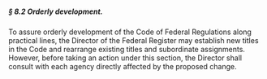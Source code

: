 ##### § 8.2 Orderly development. #####

To assure orderly development of the Code of Federal Regulations along practical lines, the Director of the Federal Register may establish new titles in the Code and rearrange existing titles and subordinate assignments. However, before taking an action under this section, the Director shall consult with each agency directly affected by the proposed change.